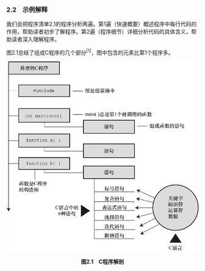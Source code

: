 ### 2.2　示例解释

我们会把程序清单2.1的程序分析两遍。第1遍（快速概要）概述程序中每行代码的作用，帮助读者初步了解程序。第2遍（程序细节）详细分析代码的具体含义，帮助读者深入理解程序。

图2.1总结了组成C程序的几个部分<sup class="my_markdown">[1]</sup>，图中包含的元素比第1个程序多。

![10.png](../images/10.png)
<center class="my_markdown"><b class="my_markdown">图2.1　C程序解剖</b></center>

